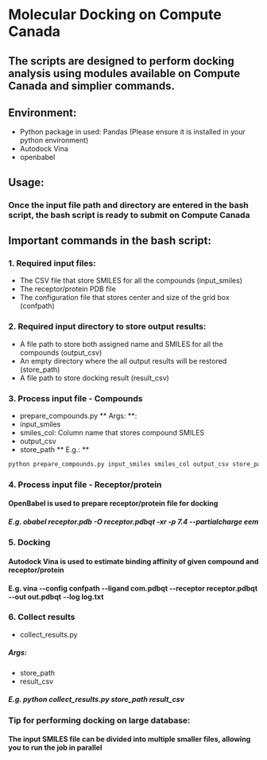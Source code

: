 # Molecular Docking on Compute Canada
## The scripts are designed to perform docking analysis using modules available on Compute Canada and simplier commands.
## Environment:
* Python package in used: Pandas (Please ensure it is installed in your python environment)
* Autodock Vina
* openbabel
## Usage:
### Once the input file path and directory are entered in the bash script, the bash script is ready to submit on Compute Canada
## Important commands in the bash script:
### 1. Required input files:
* The CSV file that store SMILES for all the compounds (input_smiles)
* The receptor/protein PDB file
* The configuration file that stores center and size of the grid box (confpath)
### 2. Required input directory to store output results:
* A file path to store both assigned name and SMILES for all the compounds (output_csv)
* An empty directory where the all output results will be restored (store_path)
* A file path to store docking result (result_csv)
### 3. Process input file - Compounds
* prepare_compounds.py
** Args: **:
* input_smiles
* smiles_col: Column name that stores compound SMILES
* output_csv
* store_path
** E.g.: **
```bash
python prepare_compounds.py input_smiles smiles_col output_csv store_path
```
### 4. Process input file - Receptor/protein
#### OpenBabel is used to prepare receptor/protein file for docking
##### E.g. obabel receptor.pdb -O receptor.pdbqt -xr -p 7.4 --partialcharge eem
### 5. Docking
#### Autodock Vina is used to estimate binding affinity of given compound and receptor/protein
#### E.g. vina --config confpath --ligand com.pdbqt --receptor receptor.pdbqt --out out.pdbqt --log log.txt
### 6. Collect results
* collect_results.py
##### Args:
* store_path
* result_csv
##### E.g. python collect_results.py store_path result_csv
### Tip for performing docking on large database:
#### The input SMILES file can be divided into multiple smaller files, allowing you to run the job in parallel
